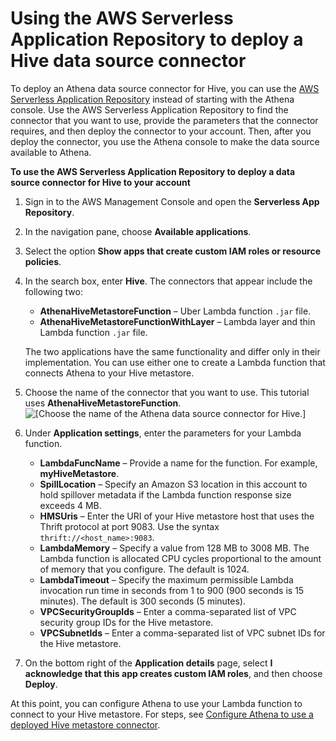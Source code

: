 # Using the AWS Serverless Application Repository to deploy a Hive data source connector<a name="connect-data-source-sar-hive"></a>

To deploy an Athena data source connector for Hive, you can use the [AWS Serverless Application Repository](https://aws.amazon.com/serverless/serverlessrepo/) instead of starting with the Athena console\. Use the AWS Serverless Application Repository to find the connector that you want to use, provide the parameters that the connector requires, and then deploy the connector to your account\. Then, after you deploy the connector, you use the Athena console to make the data source available to Athena\.

**To use the AWS Serverless Application Repository to deploy a data source connector for Hive to your account**

1. Sign in to the AWS Management Console and open the **Serverless App Repository**\.

1. In the navigation pane, choose **Available applications**\.

1. Select the option **Show apps that create custom IAM roles or resource policies**\.

1. In the search box, enter **Hive**\. The connectors that appear include the following two:
   + **AthenaHiveMetastoreFunction** – Uber Lambda function `.jar` file\.
   + **AthenaHiveMetastoreFunctionWithLayer** – Lambda layer and thin Lambda function `.jar` file\.

    The two applications have the same functionality and differ only in their implementation\. You can use either one to create a Lambda function that connects Athena to your Hive metastore\.

1. Choose the name of the connector that you want to use\. This tutorial uses **AthenaHiveMetastoreFunction**\.  
![\[Choose the name of the Athena data source connector for Hive.\]](http://docs.aws.amazon.com/athena/latest/ug/images/connect-data-source-sar-hive-1.png)

1. Under **Application settings**, enter the parameters for your Lambda function\.
   + **LambdaFuncName** – Provide a name for the function\. For example, **myHiveMetastore**\.
   + **SpillLocation** – Specify an Amazon S3 location in this account to hold spillover metadata if the Lambda function response size exceeds 4 MB\.
   + **HMSUris** – Enter the URI of your Hive metastore host that uses the Thrift protocol at port 9083\. Use the syntax `thrift://<host_name>:9083`\.
   + **LambdaMemory** – Specify a value from 128 MB to 3008 MB\. The Lambda function is allocated CPU cycles proportional to the amount of memory that you configure\. The default is 1024\.
   + **LambdaTimeout** – Specify the maximum permissible Lambda invocation run time in seconds from 1 to 900 \(900 seconds is 15 minutes\)\. The default is 300 seconds \(5 minutes\)\.
   + **VPCSecurityGroupIds** – Enter a comma\-separated list of VPC security group IDs for the Hive metastore\.
   + **VPCSubnetIds** – Enter a comma\-separated list of VPC subnet IDs for the Hive metastore\.

1. On the bottom right of the **Application details** page, select **I acknowledge that this app creates custom IAM roles**, and then choose **Deploy**\.

At this point, you can configure Athena to use your Lambda function to connect to your Hive metastore\. For steps, see [Configure Athena to use a deployed Hive metastore connector](connect-data-source-hive-existing-lambda.md)\.